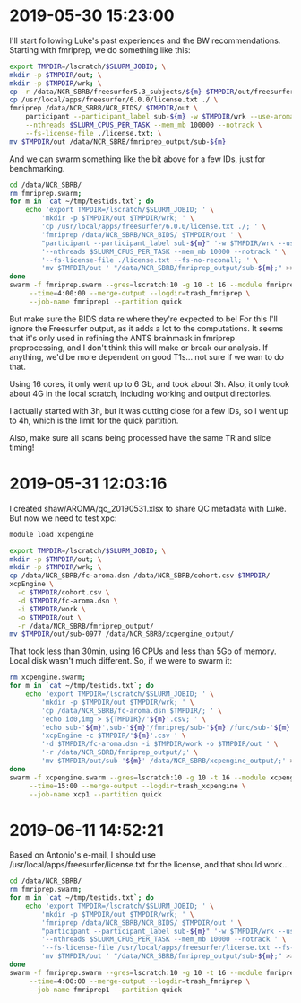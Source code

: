 # 2019-05-30 15:23:00

I'll start following Luke's past experiences and the BW recommendations.
Starting with fmriprep, we do something like this:

```bash
export TMPDIR=/lscratch/$SLURM_JOBID; \
mkdir -p $TMPDIR/out; \
mkdir -p $TMPDIR/wrk; \
cp -r /data/NCR_SBRB/freesurfer5.3_subjects/${m} $TMPDIR/out/freesurfer; \
cp /usr/local/apps/freesurfer/6.0.0/license.txt ./ \
fmriprep /data/NCR_SBRB/NCR_BIDS/ $TMPDIR/out \
    participant --participant_label sub-${m} -w $TMPDIR/wrk --use-aroma \
    --nthreads $SLURM_CPUS_PER_TASK --mem_mb 100000 --notrack \
    --fs-license-file ./license.txt; \
mv $TMPDIR/out /data/NCR_SBRB/fmriprep_output/sub-${m}
```

And we can swarm something like the bit above for a few IDs, just for
benchmarking.

```bash
cd /data/NCR_SBRB/
rm fmriprep.swarm;
for m in `cat ~/tmp/testids.txt`; do
    echo 'export TMPDIR=/lscratch/$SLURM_JOBID; ' \
        'mkdir -p $TMPDIR/out $TMPDIR/wrk; ' \
        'cp /usr/local/apps/freesurfer/6.0.0/license.txt ./; ' \
        'fmriprep /data/NCR_SBRB/NCR_BIDS/ $TMPDIR/out ' \
        "participant --participant_label sub-${m}" '-w $TMPDIR/wrk --use-aroma ' \
        '--nthreads $SLURM_CPUS_PER_TASK --mem_mb 10000 --notrack ' \
        '--fs-license-file ./license.txt --fs-no-reconall; ' \
        'mv $TMPDIR/out ' "/data/NCR_SBRB/fmriprep_output/sub-${m};" >> fmriprep.swarm;
done
swarm -f fmriprep.swarm --gres=lscratch:10 -g 10 -t 16 --module fmriprep \
     --time=4:00:00 --merge-output --logdir=trash_fmriprep \
     --job-name fmriprep1 --partition quick
```

But make sure the BIDS data re where they're expected to be! For this I'll
ignore the Freesurfer output, as it adds a lot to the computations. It seems
that it's only used in refining the ANTS brainmask in fmriprep preprocessing,
and I don't think this will make or break our analysis. If anything, we'd be
more dependent on good T1s... not sure if we wan to do that.

Using 16 cores, it only went up to 6 Gb, and took about 3h. Also, it only took
about 4G in the local scratch, including working and output directories.

I actually started with 3h, but it was cutting close for a few IDs, so I went up
to 4h, which is the limit for the quick partition.

Also, make sure all scans being processed have the same TR and slice timing!

# 2019-05-31 12:03:16

I created shaw/AROMA/qc_20190531.xlsx to share QC metadata with Luke. But now we
need to test xpc:

```bash
module load xcpengine

export TMPDIR=/lscratch/$SLURM_JOBID; \
mkdir -p $TMPDIR/out; \
mkdir -p $TMPDIR/wrk; \
cp /data/NCR_SBRB/fc-aroma.dsn /data/NCR_SBRB/cohort.csv $TMPDIR/
xcpEngine \
  -c $TMPDIR/cohort.csv \
  -d $TMPDIR/fc-aroma.dsn \
  -i $TMPDIR/work \
  -o $TMPDIR/out \
  -r /data/NCR_SBRB/fmriprep_output/
mv $TMPDIR/out/sub-0977 /data/NCR_SBRB/xcpengine_output/
```

That took less than 30min, using 16 CPUs and less than 5Gb of memory. Local disk
wasn't much different. So, if we were to swarm it:

```bash
rm xcpengine.swarm;
for m in `cat ~/tmp/testids.txt`; do
    echo 'export TMPDIR=/lscratch/$SLURM_JOBID; ' \
        'mkdir -p $TMPDIR/out $TMPDIR/wrk; ' \
        'cp /data/NCR_SBRB/fc-aroma.dsn $TMPDIR/; ' \
        'echo id0,img > ${TMPDIR}/'${m}'.csv; ' \
        'echo sub-'${m}',sub-'${m}'/fmriprep/sub-'${m}'/func/sub-'${m}'_task-rest_run-1_space-MNI152NLin2009cAsym_desc-preproc_bold.nii.gz >> ${TMPDIR}/'${m}'.csv; ' \
        'xcpEngine -c $TMPDIR/'${m}'.csv ' \
        '-d $TMPDIR/fc-aroma.dsn -i $TMPDIR/work -o $TMPDIR/out ' \
        '-r /data/NCR_SBRB/fmriprep_output/;' \
        'mv $TMPDIR/out/sub-'${m}' /data/NCR_SBRB/xcpengine_output/;' >> xcpengine.swarm;
done
swarm -f xcpengine.swarm --gres=lscratch:10 -g 10 -t 16 --module xcpengine \
     --time=15:00 --merge-output --logdir=trash_xcpengine \
     --job-name xcp1 --partition quick
```

# 2019-06-11 14:52:21

Based on Antonio's e-mail, I should use /usr/local/apps/freesurfer/license.txt
for the license, and that should work...

```bash
cd /data/NCR_SBRB/
rm fmriprep.swarm;
for m in `cat ~/tmp/testids.txt`; do
    echo 'export TMPDIR=/lscratch/$SLURM_JOBID; ' \
        'mkdir -p $TMPDIR/out $TMPDIR/wrk; ' \
        'fmriprep /data/NCR_SBRB/NCR_BIDS/ $TMPDIR/out ' \
        "participant --participant_label sub-${m}" '-w $TMPDIR/wrk --use-aroma ' \
        '--nthreads $SLURM_CPUS_PER_TASK --mem_mb 10000 --notrack ' \
        '--fs-license-file /usr/local/apps/freesurfer/license.txt --fs-no-reconall; ' \
        'mv $TMPDIR/out ' "/data/NCR_SBRB/fmriprep_output/sub-${m};" >> fmriprep.swarm;
done
swarm -f fmriprep.swarm --gres=lscratch:10 -g 10 -t 16 --module fmriprep \
     --time=4:00:00 --merge-output --logdir=trash_fmriprep \
     --job-name fmriprep1 --partition quick
```

